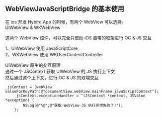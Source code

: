 ## WebViewJavaScriptBridge 的基本使用

在 ios 开发 Hybird App 的时候，有两个 WebView 可以选择。  
UIWebView & WKWebView

这两个 WebView 控件，可以完全只借助 iOS 自带的框架进行 OC & JS 交互

1、UIWebView 使用 JavaScriptCore  
2、WKWebView 使用 WKUserContentController

UIWebView 原生的交互原理  
通过一个 JSContext 获取 UIWebView 的 JS 执行上下文  
然后通过这个上下文，进行 OC & JS 的双端交互

```
_jsContext = [webView valueForKeyPath:@"documentView.webView.mainFrame.javaScriptContext"];
    _jsContext.exceptionHandler = ^(JSContext *context, JSValue *exception) {
        NSLog(@"%@",@"获取 WebView JS 执行环境失败了!");
    };
```
